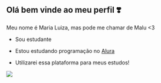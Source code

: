 ## Olá bem vinde ao meu perfil ❣️

                                                                                                                                                                                        
Meu nome é Maria Luiza, mas pode me chamar de Malu <3
                                                                                                                                                                                        
- Sou estudante

- Estou estudando programação no [Alura](https//www.alura.com.br)

- Utilizarei essa plataforma para meus estudos!

![](https://media1.tenor.com/m/xCv9kpxFGEYAAAAd/anya-forger.gif)
